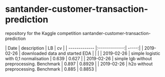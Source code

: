 # santander-customer-transaction-prediction
repository for the Kaggle competition santander-customer-transaction-prediction

| Date        | description           | LB  | cv  |
| ------------- |:-------------:| -----:|
| 2019-02-26      | downloaded data and started EDA |  |  |
| 2019-02-26      | simple logistic with 0,1 normalisation | 0.639 | 0.627  |
| 2019-02-26      | simple lgb without preprocessing. Benchmark | 0.897 | 0.8929  |
| 2019-02-26      | h2o without preprocessing. Benchmark | 0.885 | 0.8853  |